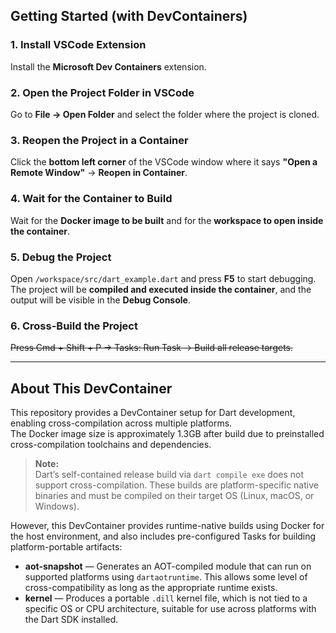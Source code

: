 ## Getting Started (with DevContainers)

### 1. Install VSCode Extension  
Install the **Microsoft Dev Containers** extension.

### 2. Open the Project Folder in VSCode  
Go to **File → Open Folder** and select the folder where the project is cloned.

### 3. Reopen the Project in a Container  
Click the **bottom left corner** of the VSCode window where it says **"Open a Remote Window"** → **Reopen in Container**.

### 4. Wait for the Container to Build  
Wait for the **Docker image to be built** and for the **workspace to open inside the container**.

### 5. Debug the Project  
Open `/workspace/src/dart_example.dart` and press **F5** to start debugging.  
The project will be **compiled and executed inside the container**, and the output will be visible in the **Debug Console**.

### 6. Cross-Build the Project  
~~Press Cmd + Shift + P → Tasks: Run Task → Build all release targets.~~


---

## About This DevContainer

This repository provides a DevContainer setup for Dart development, enabling cross-compilation across multiple platforms.  
The Docker image size is approximately 1.3GB after build due to preinstalled cross-compilation toolchains and dependencies.

> **Note:**  
> Dart’s self-contained release build via `dart compile exe` does not support cross-compilation. These builds are platform-specific native binaries and must be compiled on their target OS (Linux, macOS, or Windows).

However, this DevContainer provides runtime-native builds using Docker for the host environment, and also includes pre-configured Tasks for building platform-portable artifacts:

- **aot-snapshot** — Generates an AOT-compiled module that can run on supported platforms using `dartaotruntime`. This allows some level of cross-compatibility as long as the appropriate runtime exists.
- **kernel** — Produces a portable `.dill` kernel file, which is not tied to a specific OS or CPU architecture, suitable for use across platforms with the Dart SDK installed.
